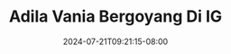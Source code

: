 --- 
title: "Adila Vania Bergoyang Di IG"
description: "download bokep Adila Vania Bergoyang Di IG durasi panjang   new"
date: 2024-07-21T09:21:15-08:00
file_code: "et7ojjuqxf0n"
draft: false
cover: "kjmz59dl3gyy2noi.jpg"
tags: ["Adila", "Vania", "Bergoyang", "bokep-indo", "bokep-viral", "bokep-ig"]
length: 267
fld_id: "1483099"
foldername: "Adila vania telegram"
categories: ["Adila vania telegram"]
views: 0
---